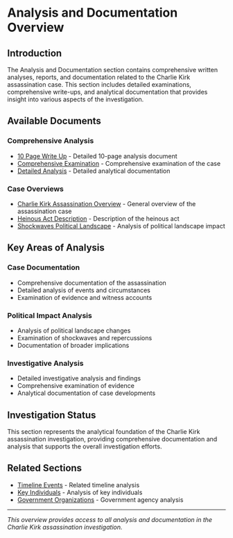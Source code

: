 # Analysis and Documentation Overview

## Introduction

The Analysis and Documentation section contains comprehensive written analyses, reports, and documentation related to the Charlie Kirk assassination case. This section includes detailed examinations, comprehensive write-ups, and analytical documentation that provides insight into various aspects of the investigation.

## Available Documents

### Comprehensive Analysis
- [10 Page Write Up](10_page_write_up.md) - Detailed 10-page analysis document
- [Comprehensive Examination](comprehensive_examination.md) - Comprehensive examination of the case
- [Detailed Analysis](detailed_analysis.md) - Detailed analytical documentation

### Case Overviews
- [Charlie Kirk Assassination Overview](charlie_kirk_assassination_overview.md) - General overview of the assassination case
- [Heinous Act Description](heinous_act_description.md) - Description of the heinous act
- [Shockwaves Political Landscape](shockwaves_political_landscape.md) - Analysis of political landscape impact

## Key Areas of Analysis

### Case Documentation
- Comprehensive documentation of the assassination
- Detailed analysis of events and circumstances
- Examination of evidence and witness accounts

### Political Impact Analysis
- Analysis of political landscape changes
- Examination of shockwaves and repercussions
- Documentation of broader implications

### Investigative Analysis
- Detailed investigative analysis and findings
- Comprehensive examination of evidence
- Analytical documentation of case developments

## Investigation Status

This section represents the analytical foundation of the Charlie Kirk assassination investigation, providing comprehensive documentation and analysis that supports the overall investigation efforts.

## Related Sections

- [Timeline Events](../timeline_events/overview.md) - Related timeline analysis
- [Key Individuals](../key_individuals/overview.md) - Analysis of key individuals
- [Government Organizations](../government_organizations/overview.md) - Government agency analysis

---

*This overview provides access to all analysis and documentation in the Charlie Kirk assassination investigation.*